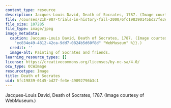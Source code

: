 ```yaml
---
content_type: resource
description: Jacques-Louis David, Death of Socrates, 1787. (Image courtesy of WebMuseum.)
file: /courses/21h-907-trials-in-history-fall-2000/6fc198390145bd27fe3e49092796b3c1_21h-907f00.jpg
file_size: 107285
file_type: image/jpeg
image_metadata:
  caption: Jacques-Louis David, Death of Socrates, 1787. (Image courtesy of{{% resource_link
    "ec834e49-4812-42ca-9dd7-0824b5d60f8d" "WebMuseum" %}}.)
  credit: ''
  image-alt: Painting of Socrates and friends.
learning_resource_types: []
license: https://creativecommons.org/licenses/by-nc-sa/4.0/
ocw_type: OCWImage
resourcetype: Image
title: Death of Socrates
uid: 6fc19839-0145-bd27-fe3e-49092796b3c1
---
```

Jacques-Louis David, Death of Socrates, 1787. (Image courtesy of WebMuseum.)